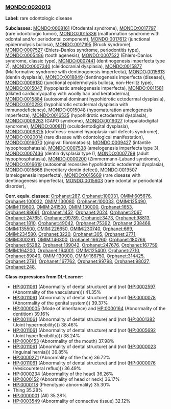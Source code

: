
### [MONDO:0020013](http://purl.obolibrary.org/obo/MONDO_0020013)
**Label:** rare odontologic disease

**Subclasses:** [MONDO:0008161](http://purl.obolibrary.org/obo/MONDO_0008161) (Otodental syndrome), [MONDO:0017797](http://purl.obolibrary.org/obo/MONDO_0017797) (rare odontologic tumor), [MONDO:0015336](http://purl.obolibrary.org/obo/MONDO_0015336) (malformation syndrome with odontal and/or periodontal component), [MONDO:0017612](http://purl.obolibrary.org/obo/MONDO_0017612) (junctional epidermolysis bullosa), [MONDO:0017195](http://purl.obolibrary.org/obo/MONDO_0017195) (Bruck syndrome), [MONDO:0007527](http://purl.obolibrary.org/obo/MONDO_0007527) (Ehlers-Danlos syndrome, periodontitis type), [MONDO:0005486](http://purl.obolibrary.org/obo/MONDO_0005486) (tooth agenesis), [MONDO:0007522](http://purl.obolibrary.org/obo/MONDO_0007522) (Ehlers-Danlos syndrome, classic type), [MONDO:0007441](http://purl.obolibrary.org/obo/MONDO_0007441) (dentinogenesis imperfecta type 2), [MONDO:0007340](http://purl.obolibrary.org/obo/MONDO_0007340) (cleidocranial dysplasia), [MONDO:0015877](http://purl.obolibrary.org/obo/MONDO_0015877) (Malformative syndrome with dentinogenesis imperfecta), [MONDO:0015613](http://purl.obolibrary.org/obo/MONDO_0015613) (dentin dysplasia), [MONDO:0018849](http://purl.obolibrary.org/obo/MONDO_0018849) (dentinogenesis imperfecta (disease)), [MONDO:0009180](http://purl.obolibrary.org/obo/MONDO_0009180) (junctional epidermolysis bullosa, non-Herlitz type), [MONDO:0015047](http://purl.obolibrary.org/obo/MONDO_0015047) (hypoplastic amelogenesis imperfecta), [MONDO:0011581](http://purl.obolibrary.org/obo/MONDO_0011581) (dilated cardiomyopathy with woolly hair and keratoderma), [MONDO:0015884](http://purl.obolibrary.org/obo/MONDO_0015884) (autosomal dominant hypohidrotic ectodermal dysplasia), [MONDO:0010293](http://purl.obolibrary.org/obo/MONDO_0010293) (hypohidrotic ectodermal dysplasia with immunodeficiency), [MONDO:0015048](http://purl.obolibrary.org/obo/MONDO_0015048) (hypomaturation amelogenesis imperfecta), [MONDO:0016535](http://purl.obolibrary.org/obo/MONDO_0016535) (hypohidrotic ectodermal dysplasia), [MONDO:0009263](http://purl.obolibrary.org/obo/MONDO_0009263) (GAPO syndrome), [MONDO:0019027](http://purl.obolibrary.org/obo/MONDO_0019027) (otopalatodigital syndrome), [MONDO:0008111](http://purl.obolibrary.org/obo/MONDO_0008111) (oculodentodigital dysplasia), [MONDO:0009325](http://purl.obolibrary.org/obo/MONDO_0009325) (deafness-enamel hypoplasia-nail defects syndrome), [MONDO:0020014](http://purl.obolibrary.org/obo/MONDO_0020014) (rare disease with odontological manifestation), [MONDO:0016070](http://purl.obolibrary.org/obo/MONDO_0016070) (gingival fibromatosis), [MONDO:0009427](http://purl.obolibrary.org/obo/MONDO_0009427) (infantile hypophosphatasia), [MONDO:0007538](http://purl.obolibrary.org/obo/MONDO_0007538) (amelogenesis imperfecta type 3), [MONDO:0007436](http://purl.obolibrary.org/obo/MONDO_0007436) (dentin dysplasia type I), [MONDO:0007798](http://purl.obolibrary.org/obo/MONDO_0007798) (adult hypophosphatasia), [MONDO:0000200](http://purl.obolibrary.org/obo/MONDO_0000200) (Zimmermann-Laband syndrome), [MONDO:0016619](http://purl.obolibrary.org/obo/MONDO_0016619) (autosomal recessive hypohidrotic ectodermal dysplasia), [MONDO:0015668](http://purl.obolibrary.org/obo/MONDO_0015668) (hereditary dentin defect), [MONDO:0019507](http://purl.obolibrary.org/obo/MONDO_0019507) (amelogenesis imperfecta), [MONDO:0015669](http://purl.obolibrary.org/obo/MONDO_0015669) (rare disease with dentinogenesis imperfecta), [MONDO:0015603](http://purl.obolibrary.org/obo/MONDO_0015603) (rare odontal or periodontal disorder), 

**Corr. equiv. classes:** [Orphanet:287](http://www.orpha.net/ORDO/Orphanet_287), [Orphanet:100031](http://www.orpha.net/ORDO/Orphanet_100031), [OMIM:605676](http://purl.obolibrary.org/obo/OMIM_605676), [Orphanet:100032](http://www.orpha.net/ORDO/Orphanet_100032), [OMIM:130080](http://purl.obolibrary.org/obo/OMIM_130080), [Orphanet:100033](http://www.orpha.net/ORDO/Orphanet_100033), [OMIM:125490](http://purl.obolibrary.org/obo/OMIM_125490), [OMIM:119600](http://purl.obolibrary.org/obo/OMIM_119600), [OMIM:241500](http://purl.obolibrary.org/obo/OMIM_241500), [OMIM:130000](http://purl.obolibrary.org/obo/OMIM_130000), [Orphanet:1653](http://www.orpha.net/ORDO/Orphanet_1653), [Orphanet:88661](http://www.orpha.net/ORDO/Orphanet_88661), [Orphanet:1452](http://www.orpha.net/ORDO/Orphanet_1452), [Orphanet:2024](http://www.orpha.net/ORDO/Orphanet_2024), [Orphanet:2067](http://www.orpha.net/ORDO/Orphanet_2067), [Orphanet:247651](http://www.orpha.net/ORDO/Orphanet_247651), [Orphanet:99789](http://www.orpha.net/ORDO/Orphanet_99789), [Orphanet:3473](http://www.orpha.net/ORDO/Orphanet_3473), [Orphanet:98813](http://www.orpha.net/ORDO/Orphanet_98813), [Orphanet:1810](http://www.orpha.net/ORDO/Orphanet_1810), [Orphanet:49042](http://www.orpha.net/ORDO/Orphanet_49042), [Orphanet:75392](http://www.orpha.net/ORDO/Orphanet_75392), [Orphanet:238468](http://www.orpha.net/ORDO/Orphanet_238468), [OMIM:135500](http://purl.obolibrary.org/obo/OMIM_135500), [OMIM:226650](http://purl.obolibrary.org/obo/OMIM_226650), [OMIM:230740](http://purl.obolibrary.org/obo/OMIM_230740), [Orphanet:669](http://www.orpha.net/ORDO/Orphanet_669), [OMIM:234580](http://purl.obolibrary.org/obo/OMIM_234580), [Orphanet:3220](http://www.orpha.net/ORDO/Orphanet_3220), [Orphanet:305](http://www.orpha.net/ORDO/Orphanet_305), [Orphanet:2771](http://www.orpha.net/ORDO/Orphanet_2771), [OMIM:300291](http://purl.obolibrary.org/obo/OMIM_300291), [OMIM:146300](http://purl.obolibrary.org/obo/OMIM_146300), [Orphanet:166260](http://www.orpha.net/ORDO/Orphanet_166260), [Orphanet:180766](http://www.orpha.net/ORDO/Orphanet_180766), [Orphanet:65282](http://www.orpha.net/ORDO/Orphanet_65282), [Orphanet:139042](http://www.orpha.net/ORDO/Orphanet_139042), [Orphanet:247676](http://www.orpha.net/ORDO/Orphanet_247676), [Orphanet:167759](http://www.orpha.net/ORDO/Orphanet_167759), [OMIM:164200](http://purl.obolibrary.org/obo/OMIM_164200), [Orphanet:164001](http://www.orpha.net/ORDO/Orphanet_164001), [OMIM:125400](http://purl.obolibrary.org/obo/OMIM_125400), [Orphanet:2710](http://www.orpha.net/ORDO/Orphanet_2710), [Orphanet:89840](http://www.orpha.net/ORDO/Orphanet_89840), [OMIM:130900](http://purl.obolibrary.org/obo/OMIM_130900), [OMIM:166750](http://purl.obolibrary.org/obo/OMIM_166750), [Orphanet:314425](http://www.orpha.net/ORDO/Orphanet_314425), [Orphanet:2791](http://www.orpha.net/ORDO/Orphanet_2791), [Orphanet:167762](http://www.orpha.net/ORDO/Orphanet_167762), [Orphanet:99798](http://www.orpha.net/ORDO/Orphanet_99798), [Orphanet:98027](http://www.orpha.net/ORDO/Orphanet_98027), [Orphanet:248](http://www.orpha.net/ORDO/Orphanet_248), 

**Class expressions from DL-Learner:**

- [HP:0011061](http://purl.obolibrary.org/obo/HP_0011061) (Abnormality of dental structure) and (not ([HP:0002597](http://purl.obolibrary.org/obo/HP_0002597) (Abnormality of the vasculature))) 41.35%
- [HP:0011061](http://purl.obolibrary.org/obo/HP_0011061) (Abnormality of dental structure) and (not ([HP:0000078](http://purl.obolibrary.org/obo/HP_0000078) (Abnormality of the genital system))) 39.37%
- [HP:0000005](http://purl.obolibrary.org/obo/HP_0000005) (Mode of inheritance) and [HP:0000164](http://purl.obolibrary.org/obo/HP_0000164) (Abnormality of the dentition) 39.16%
- [HP:0011061](http://purl.obolibrary.org/obo/HP_0011061) (Abnormality of dental structure) and (not ([HP:0001382](http://purl.obolibrary.org/obo/HP_0001382) (Joint hypermobility))) 38.46%
- [HP:0011061](http://purl.obolibrary.org/obo/HP_0011061) (Abnormality of dental structure) and (not ([HP:0005692](http://purl.obolibrary.org/obo/HP_0005692) (Joint hyperflexibility))) 38.24%
- [HP:0000153](http://purl.obolibrary.org/obo/HP_0000153) (Abnormality of the mouth) 37.98%
- [HP:0011061](http://purl.obolibrary.org/obo/HP_0011061) (Abnormality of dental structure) and (not ([HP:0000023](http://purl.obolibrary.org/obo/HP_0000023) (Inguinal hernia))) 36.85%
- [HP:0000271](http://purl.obolibrary.org/obo/HP_0000271) (Abnormality of the face) 36.72%
- [HP:0011061](http://purl.obolibrary.org/obo/HP_0011061) (Abnormality of dental structure) and (not ([HP:0000076](http://purl.obolibrary.org/obo/HP_0000076) (Vesicoureteral reflux))) 36.49%
- [HP:0000234](http://purl.obolibrary.org/obo/HP_0000234) (Abnormality of the head) 36.26%
- [HP:0000152](http://purl.obolibrary.org/obo/HP_0000152) (Abnormality of head or neck) 36.17%
- [HP:0000118](http://purl.obolibrary.org/obo/HP_0000118) (Phenotypic abnormality) 35.30%
- Thing 35.28%
- [HP:0000001](http://purl.obolibrary.org/obo/HP_0000001) (All) 35.28%
- [HP:0003549](http://purl.obolibrary.org/obo/HP_0003549) (Abnormality of connective tissue) 32.12%


